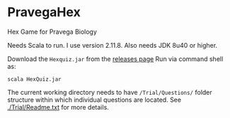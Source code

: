 # PravegaHex
Hex Game for Pravega Biology

Needs Scala to run. I use version 2.11.8. Also needs JDK 8u40 or higher.

Download the `Hexquiz.jar` from the [releases page](https://github.com/tamchow/PravegaHex/releases)
Run via command shell as:

    scala HexQuiz.jar
    
The current working directory needs to have `/Trial/Questions/` folder structure within which individual questions are located.
 See [./Trial/Readme.txt](https://github.com/tamchow/PravegaHex/blob/final/Trial/Readme.txt) for more details.
